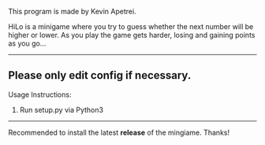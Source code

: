 This program is made by Kevin Apetrei. 

HiLo is a minigame where you try to guess
whether the next number will be higher or lower. As
you play the game gets harder, losing and gaining
points as you go...

----------------------------------------------------------
Please only edit config if necessary.
----------------------------------------------------------
Usage Instructions:

1. Run setup.py via Python3

----------------------------------------------------------
Recommended to install the latest **release** of the mingiame. Thanks!


